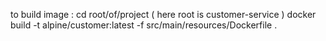 to build image : 
cd root/of/project  ( here root is customer-service )
docker build -t alpine/customer:latest -f src/main/resources/Dockerfile .